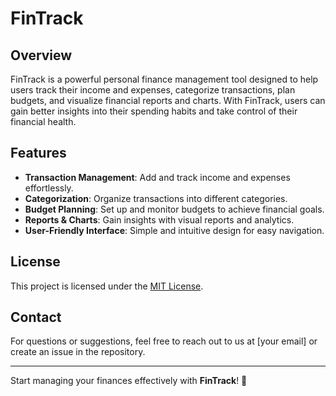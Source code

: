 # FinTrack

## Overview
FinTrack is a powerful personal finance management tool designed to help users track their income and expenses, categorize transactions, plan budgets, and visualize financial reports and charts. With FinTrack, users can gain better insights into their spending habits and take control of their financial health.

## Features
- **Transaction Management**: Add and track income and expenses effortlessly.
- **Categorization**: Organize transactions into different categories.
- **Budget Planning**: Set up and monitor budgets to achieve financial goals.
- **Reports & Charts**: Gain insights with visual reports and analytics.
- **User-Friendly Interface**: Simple and intuitive design for easy navigation.

## License
This project is licensed under the [MIT License](LICENSE).

## Contact
For questions or suggestions, feel free to reach out to us at [your email] or create an issue in the repository.

---

Start managing your finances effectively with **FinTrack**! 🚀
